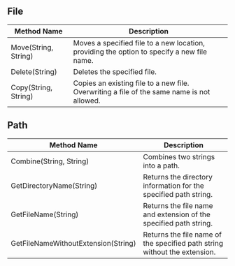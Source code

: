 ## File

| Method Name | Description |
| --- | --- |
| Move(String, String) | Moves a specified file to a new location, providing the option to specify a new file name. |
| Delete(String) | Deletes the specified file. |
| Copy(String, String) | Copies an existing file to a new file. Overwriting a file of the same name is not allowed. |

## Path

| Method Name | Description |
| --- | --- |
| Combine(String, String) | Combines two strings into a path. |
| GetDirectoryName(String) | Returns the directory information for the specified path string. |
| GetFileName(String) | Returns the file name and extension of the specified path string. |
| GetFileNameWithoutExtension(String) | Returns the file name of the specified path string without the extension. |
<!--stackedit_data:
eyJoaXN0b3J5IjpbMTcwMzg0MDc5MV19
-->